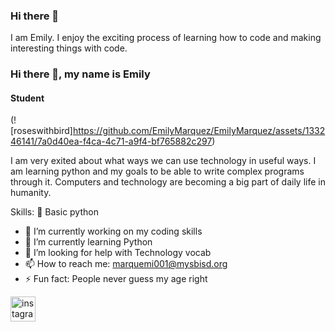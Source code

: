 ### Hi there 👋
I am Emily. I enjoy the exciting process of learning how to code and making interesting things with code. 
### Hi there 👋, my name is Emily
#### Student
(![roseswithbird]https://github.com/EmilyMarquez/EmilyMarquez/assets/133246141/7a0d40ea-f4ca-4c71-a9f4-bf765882c297)


I am very exited about what ways we can use technology in useful ways. I am learning python and my goals to be able to write complex programs through it. Computers and technology are becoming a big part of daily life in humanity.

Skills: 🐍 Basic python

- 🔭 I’m currently working on my coding skills 
- 🌱 I’m currently learning Python 
- 🤔 I’m looking for help with Technology vocab 
- 📫 How to reach me: marquemi001@mysbisd.org 
- ⚡ Fun fact: People never guess my age right 


[<img src='https://cdn.jsdelivr.net/npm/simple-icons@3.0.1/icons/instagram.svg' alt='instagram' height='40'>](https://www.instagram.com/em_rtc/)  

